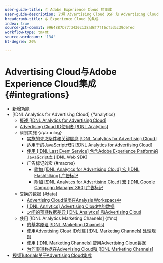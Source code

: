```yaml
---
user-guide-title: 与 Adobe Experience Cloud 的集成
user-guide-description: 了解 Advertising Cloud DSP 和 Advertising Cloud Search 与其他 Adobe Experience Cloud 产品和服务的集成。
breadcrumb-title: 与 Experience Cloud 的集成
index: true
source-git-commit: 9964887b777d430c138a08f7ff6cf53ac39defed
workflow-type: tm+mt
source-wordcount: '134'
ht-degree: 20%

---
```



# Advertising Cloud与Adobe Experience Cloud集成 {#integrations}
<!--  ADD LATER: and Adobe Experience Platform -->

+ [新增功能](/help/integrations/home.md)
+ [!DNL Analytics for Advertising Cloud] {#analytics}
   + [概述 [!DNL Analytics for Advertising Cloud]](/help/integrations/analytics/overview.md)
   + [Advertising Cloud ID使用者 [!DNL Analytics]](/help/integrations/analytics/ids.md)
   + 规划实施 {#planning}
      + [实施的先决条件和关键信息 [!DNL Analytics for Advertising Cloud]](/help/integrations/analytics/prerequisites.md)
      + [适用于的JavaScript代码 [!DNL Analytics for Advertising Cloud]](/help/integrations/analytics/javascript.md)
      + [使用 [!DNL Last Event Service] 包含Adobe Experience Platform的JavaScript库 [!DNL Web SDK]](/help/integrations/analytics/web-sdk.md)
      + 广告标记的宏 {#macros}
         + [附加 [!DNL Analytics for Advertising Cloud] 宏 [!DNL Flashtalking] 广告标记](/help/integrations/analytics/macros-flashtalking.md)
         + [附加 [!DNL Analytics for Advertising Cloud] 宏 [!DNL Google Campaign Manager 360] 广告标记](/help/integrations/analytics/macros-google-campaign-manager.md)
   + 交换的数据 {#data}
      + [Advertising Cloud量度在Analysis Workspace中](/help/integrations/analytics/advertising-cloud-metrics-in-analytics.md)
      + [[!DNL Analytics] Advertising Cloud中的数据](/help/integrations/analytics/analytics-data-in-advertising-cloud.md)
      + [之间的预期数据差异 [!DNL Analytics] 和Advertising Cloud](/help/integrations/analytics/data-variances.md)
   + 使用 [!DNL Analytics Marketing Channels] {#mc}
      + [的基本原理 [!DNL Marketing Channels]](/help/integrations/analytics/marketing-channels/mc-overview.md)
      + [使用Advertising Cloud ID创建 [!DNL Marketing Channels] 处理规则](/help/integrations/analytics/marketing-channels/mc-ids.md)
      + [使用 [!DNL Marketing Channels] 使用Advertising Cloud数据](/help/integrations/analytics/marketing-channels/mc-ac-data.md)
      + [为何渠道数据在Advertising Cloud和 [!DNL Marketing Channels]](/help/integrations/analytics/marketing-channels/mc-data-variances.md)
+ [视频Tutorials关于Advertising Cloud集成](https://experienceleague.adobe.com/docs/advertising-cloud-learn/tutorials/overview.html)<!-- rename if the tutorials TOC structure changes -->
